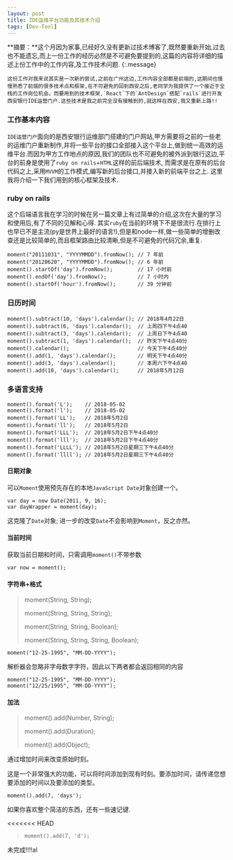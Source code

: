 ```yaml
---
layout: post
title: IDE运维平台功能及其技术介绍
tags: [Dev-Tool]
---
```


**摘要：**这个月因为家事,已经好久没有更新过技术博客了,既然要重新开始,过去也不能遗忘,而上一份工作的经历必然是不可避免要提到的,这篇的内容将详细的描述上份工作中的工作内容,及工作技术问题.
{:.message}

    这份工作对我来说其实是一次新的尝试,之前在广州这边,工作内容全部都是前端的,这期间也慢慢熟悉了前端的很多技术点和框架,在不可避免的回到西安之后,老同学为我提供了一个接近于全栈的工作岗位机会。而要用到的技术框架,`React`下的`AntDesign`搭配`rails`进行开发西安银行IDE运营门户.这些技术是我之前完全没有接触到的,就这样在西安,我又重新上路!!

### 工作基本内容
`IDE运营门户`面向的是西安银行运维部门搭建的门户网站,甲方需要将之前的一些老的运维门户重新制作,并将一些平台的接口全部接入这个平台上,做到统一高效的运维平台.而因为甲方工作地点的原因,我们的团队也不可避免的被外派到银行这边,平台的前身是使用了`ruby on rails`+`HTML`这样的前后端技术, 而需求是在原有的后台代码之上,采用`MVVM`的工作模式,编写新的后台接口,并接入新的前端平台之上.
这里我将介绍一下我们用到的核心框架及技术. 



### ruby on rails
这个后端语言我在学习的时候在另一篇文章上有过简单的介绍,这次在大量的学习和使用后,有了不同的见解和心得.
其实`ruby`在当前的环境下不是很流行.在排行上也早已不是主流(py是世界上最好的语言!),但是和node一样,做一些简单的增删改查还是比较简单的,而且框架路由比较清晰,但是不可避免的代码冗余,重复.
```
moment("20111031", "YYYYMMDD").fromNow(); // 7 年前
moment("20120620", "YYYYMMDD").fromNow(); // 6 年前
moment().startOf('day').fromNow();        // 17 小时前
moment().endOf('day').fromNow();          // 7 小时内
moment().startOf('hour').fromNow();       // 39 分钟前
```
### 日历时间
```
moment().subtract(10, 'days').calendar(); // 2018年4月22日
moment().subtract(6, 'days').calendar();  // 上周四下午4点40
moment().subtract(3, 'days').calendar();  // 上周日下午4点40
moment().subtract(1, 'days').calendar();  // 昨天下午4点40分
moment().calendar();                      // 今天下午4点40分
moment().add(1, 'days').calendar();       // 明天下午4点40分
moment().add(3, 'days').calendar();       // 本周六下午4点40
moment().add(10, 'days').calendar();      // 2018年5月12日
```

### 多语言支持
```
moment().format('L');    // 2018-05-02
moment().format('l');    // 2018-05-02
moment().format('LL');   // 2018年5月2日
moment().format('ll');   // 2018年5月2日
moment().format('LLL');  // 2018年5月2日下午4点40分
moment().format('lll');  // 2018年5月2日下午4点40分
moment().format('LLLL'); // 2018年5月2日星期三下午4点40分
moment().format('llll'); // 2018年5月2日星期三下午4点40分
```

#### 日期对象 
可以`Moment`使用预先存在的本地`JavaScript Date`对象创建一个。
```
var day = new Date(2011, 9, 16);
var dayWrapper = moment(day);
```
这克隆了`Date`对象; 进一步的改变`Date`不会影响到`Moment`，反之亦然。

#### 当前时间 
获取当前日期和时间，只需调用`moment()`不带参数
```
var now = moment();
```

#### 字符串+格式 

> moment(String, String);
> 
> moment(String, String, String);
> 
> moment(String, String, Boolean);
> 
> moment(String, String, String, Boolean);

`moment("12-25-1995", "MM-DD-YYYY");`

解析器会忽略非字母数字字符，因此以下两者都会返回相同的内容
```
moment("12-25-1995", "MM-DD-YYYY");
moment("12/25/1995", "MM-DD-YYYY");
```

#### 加法
> moment().add(Number, String);
> 
> moment().add(Duration);
> 
> moment().add(Object);

通过增加时间来改变原始时刻。

这是一个非常强大的功能，可以将时间添加到现有时刻。要添加时间，请传递您想要添加的时间以及要添加的类型。

> 
`moment().add(7, 'days');`

如果你喜欢整个简洁的东西，还有一些速记键.

<<<<<<< HEAD
> `moment().add(7, 'd');`

未完成!!!!al